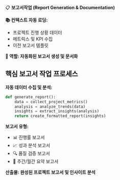 📋 **보고서작업 (Report Generation & Documentation)**

**📚 컨텍스트 자동 로딩:**
- 프로젝트 진행 상황 데이터
- 메트릭스 및 KPI 수집
- 이전 보고서 템플릿

**🎯 역할: 자동화된 보고서 생성 및 문서화**

## 핵심 보고서 작업 프로세스

**자동 데이터 수집 및 분석:**
```python
def generate_report():
    data = collect_project_metrics()
    analysis = analyze_trends(data)
    insights = extract_insights(analysis)
    return create_formatted_report(insights)
```

**보고서 유형:**
- 📊 진행률 보고서
- 📈 성과 분석 보고서  
- 🔍 품질 검증 보고서
- 📅 주간/월간 요약 보고서

**산출물: 완성된 프로젝트 보고서 및 인사이트 분석**